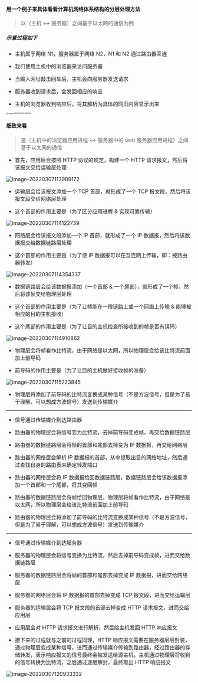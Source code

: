 #### 用一个例子来具体看看计算机网络体系结构的分层处理方法

> 以（主机 <-> 服务器）之间基于以太网的通信为例

##### 示意过程如下

- 主机属于网络 N1，服务器属于网络 N2，N1 和 N2 通过路由器互连

- 我们使用主机中的浏览器来访问服务器

- 当输入网址敲击回车后，主机会向服务器发送请求

- 服务器收到请求后，会发回相应的响应

- 主机的浏览器收到响应后，将其解析为具体的网页内容显示出来

<img src="https://gitee.com/pj-l/imgs-1/raw/master/image-20220307112745069.png" alt="image-20220307112745069" style="zoom: 33%;" />

#### 细致来看

> 是（主机中的浏览器应用进程 <-> 服务器中的 web 服务器应用进程）之间基于以太网的通信

- 首先，应用层会按照 HTTP 协议的规定，构建一个 HTTP 请求报文，然后将该报文交给运输层处理

![image-20220307113909172](https://gitee.com/pj-l/imgs-1/raw/master/image-20220307113909172.png)

- 运输层会给该报文添加一个 TCP 首部，就形成了一个 TCP 报文段，然后将该报文段交给网络层处理

- 这个首部的作用主要是（为了区分应用进程 & 实现可靠传输）

![image-20220307114122739](https://gitee.com/pj-l/imgs-1/raw/master/image-20220307114122739.png)

- 网络层会给该报文段添加一个 IP 首部，就形成了一个 IP 数据报，然后将该数据报交给数据链路层处理

- 这个首部的作用主要是（为了使 IP 数据报可以在互连网上传输，即：被路由器转发）

![image-20220307114354337](https://gitee.com/pj-l/imgs-1/raw/master/image-20220307114354337.png)

- 数据链路层会给该数据报添加（一个首部 & 一个尾部），就形成了一个帧，然后将该帧交给物理层处理

- 这个首部的作用主要是（为了让帧能在一段链路上或一个网络上传输 & 能够被相应的目的主机接收）

- 这个尾部的作用主要是（为了让目的主机检查所接收到的帧是否有误码）

![image-20220307114910862](https://gitee.com/pj-l/imgs-1/raw/master/image-20220307114910862.png)

- 物理层会将帧看作比特流，由于网络是以太网，所以物理层会给该比特流前面加上前导码

- 前导码的作用主要是（为了让目的主机做好接收帧的准备）

![image-20220307115223845](https://gitee.com/pj-l/imgs-1/raw/master/image-20220307115223845.png)

- 物理层将添加了前导码的比特流变换成某种信号（不是方波信号，但是为了易于理解，可以想成方波信号）发送到传输媒介

---

- 信号通过传输媒介到达路由器

- 路由器的物理层会将信号变为比特流，去掉前导码变成帧，再交给数据链路层

- 路由器的数据链路层会将帧的首部和尾部去掉变为 IP 数据报，再交给网络层

- 路由器的网络层会解析 IP 数据报的首部，从中提取出目的网络地址，然后通过查找自身的路由表来确定转发端口

- 路由器的网络层会将 IP 数据报给回数据链路层，数据链路层会给该数据报添加一个首部和一个尾部，将其变回帧

- 路由器的数据链路层会将帧给回物理层，物理层将帧看作比特流，由于网络是以太网，所以物理层会给该比特流前面加上前导码

- 路由器的物理层会将添加了前导码的比特流变换成某种信号（不是方波信号，但是为了易于理解，可以想成方波信号）发送到传输媒介

---

- 信号通过传输媒介到达服务器

- 服务器的物理层会将信号变换为比特流，然后去掉前导码变成帧，进而交给数据链路层

- 服务器的数据链路层会将帧的首部和尾部去掉变成 IP 数据报，进而交给网络层

- 服务器的网络层会将 IP 数据报的首部去掉变成 TCP 报文段，进而交给运输层

- 服务器的运输层会将 TCP 报文段的首部去掉变成 HTTP 请求报文，进而交给应用层

- 应用层会对 HTTP 请求报文进行解析，然后给主机发回 HTTP 响应报文

- 接下来的过程就与之前的过程同理，HTTP 响应报文需要在服务器层层封装，通过物理层变成某种信号，进而通过传输媒介传输到路由器，经过路由器的存储转发，表示响应报文的信号最终会被发送给源主机，主机通过物理层将收到的信号转换为比特流，之后通过逐层解封，最终取出 HTTP 响应报文

![image-20220307120933332](https://gitee.com/pj-l/imgs-1/raw/master/image-20220307120933332.png)
